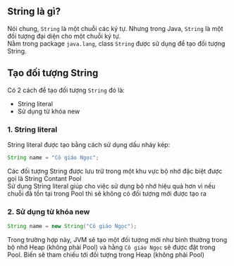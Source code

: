 ## String là gì?
Nói chung, `String` là một chuỗi các ký tự. Nhưng trong Java, `String` là một đối tượng đại diện cho một chuỗi ký tự.  
Nằm trong package `java.lang`, class `String` được sử dụng để tạo đối tượng String.  

## Tạo đối tượng String
Có 2 cách để tạo đối tượng `String` đó là:  
- String literal
- Sử dụng từ khóa new  

### 1. String literal  

String literal được tạo bằng cách sử dụng dấu nháy kép:  
```java
String name = "Cô giáo Ngọc";
```

Các đối tượng String được lưu trữ trong một khu vực bộ nhớ đặc biệt được gọi là String Contant Pool  
Sử dụng String literal giúp cho việc sử dụng bộ nhớ hiệu quả hơn vì nếu chuỗi đã tồn tại trong Pool thì sẽ không có đối tượng mới được tạo ra  

### 2. Sử dụng từ khóa new

```java
String name = new String("Cô giáo Ngọc");
```

Trong trường hợp này, JVM sẽ tạo một đối tượng mới như bình thường trong bộ nhớ Heap (không phải Pool) và hằng `Cô giáo Ngọc` sẽ được đặt trong Pool. Biến sẽ tham chiếu tới đối tượng trong Heap (không phải Pool)